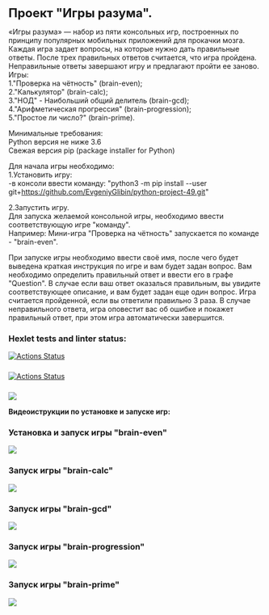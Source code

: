 <p><strong><font size="5">Проект "Игры разума".</font></strong></p>

«Игры разума» — набор из пяти консольных игр, построенных по принципу популярных мобильных приложений для прокачки мозга. Каждая игра задает вопросы, на которые нужно дать правильные ответы. После трех правильных ответов считается, что игра пройдена. Неправильные ответы завершают игру и предлагают пройти ее заново.<br>
Игры:<br>
1."Проверка на чётность" (brain-even);<br>
2."Калькулятор" (brain-calc);<br>
3."НОД" - Наибольший общий делитель (brain-gcd);<br>
4."Арифметическая прогрессия" (brain-progression);<br>
5."Простое ли число?" (brain-prime).

Минимальные требования:<br>
Python версия не ниже 3.6<br>
Свежая версия pip (package installer for Python)

Для начала игры необходимо:<br>
1.Установить игру:<br>
-в консоли ввести команду: "python3 -m pip install --user git+https://github.com/EvgeniyGlibin/python-project-49.git"

2.Запустить игру.<br>
Для запуска желаемой консольной игры, необходимо ввести соответствующую игре "команду".<br>
Например: Мини-игра "Проверка на чётность" запускается по команде - "brain-even".

При запуске игры необходимо ввести своё имя, после чего будет выведена краткая инструкция по игре и вам будет задан вопрос. Вам необходимо определить правильный ответ и ввести его в графе "Question". В случае если ваш ответ оказалься правильным, вы увидите соответствующее описание, и вам будет задан еще один вопрос. Игра считается пройденной, если вы ответили правильно 3 раза. В случае неправильного ответа, игра оповестит вас об ошибке и покажет правильный ответ, при этом игра автоматически завершится.


### Hexlet tests and linter status:
[![Actions Status](https://github.com/EvgeniyGlibin/python-project-49/workflows/hexlet-check/badge.svg)](https://github.com/EvgeniyGlibin/python-project-49/actions)
###
[![Actions Status](https://github.com/EvgeniyGlibin/python-project-49/workflows/linter-check/badge.svg)](https://github.com/EvgeniyGlibin/python-project-49/actions)
###
<a href="https://codeclimate.com/github/EvgeniyGlibin/python-project-49/maintainability"><img src="https://api.codeclimate.com/v1/badges/76bb012a6e268f814867/maintainability" /></a>

<p><strong>Видеоиструкции по установке и запуске игр:</strong></p>

### Установка и запуск игры "brain-even"
<a href="https://asciinema.org/a/568073" target="_blank"><img src="https://asciinema.org/a/568073.svg" /></a>

### Запуск игры "brain-calc"
<a href="https://asciinema.org/a/568075" target="_blank"><img src="https://asciinema.org/a/568075.svg" /></a>

### Запуск игры "brain-gcd"
<a href="https://asciinema.org/a/568076" target="_blank"><img src="https://asciinema.org/a/568076.svg" /></a>

### Запуск игры "brain-progression"
<a href="https://asciinema.org/a/568077" target="_blank"><img src="https://asciinema.org/a/568077.svg" /></a>

### Запуск игры "brain-prime"
<a href="https://asciinema.org/a/568078" target="_blank"><img src="https://asciinema.org/a/568078.svg" /></a>
